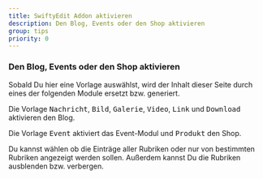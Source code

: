 ```yaml
---
title: SwiftyEdit Addon aktivieren
description: Den Blog, Events oder den Shop aktivieren
group: tips
priority: 0
---
```


### Den Blog, Events oder den Shop aktivieren

Sobald Du hier eine Vorlage auswählst, wird der Inhalt dieser Seite durch eines der folgenden
Module ersetzt bzw. generiert.

Die Vorlage <kbd>Nachricht</kbd>, <kbd>Bild</kbd>, <kbd>Galerie</kbd>, <kbd>Video</kbd>,
<kbd>Link</kbd> und <kbd>Download</kbd> aktivieren den Blog.

Die Vorlage <kbd>Event</kbd> aktiviert das Event-Modul und <kbd>Produkt</kbd> den Shop.

Du kannst wählen ob die Einträge aller Rubriken oder nur von bestimmten Rubriken
angezeigt werden sollen. Außerdem kannst Du die Rubriken ausblenden bzw. verbergen.